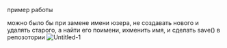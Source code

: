 пример работы

можно было бы при замене имени юзера, не создавать нового и удалять старого, а найти его поимени, ихменить имя, и сделать save() в репозотории
![Untitled-1](https://user-images.githubusercontent.com/57497898/159454861-3444c29b-0626-406c-bd55-ee96d21ced3a.png)
